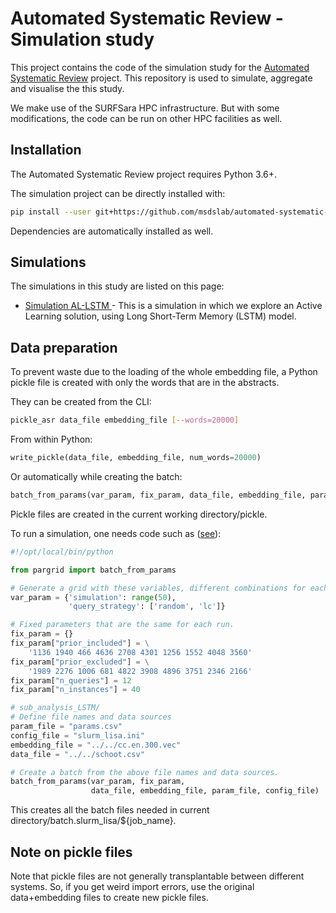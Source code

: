 # Automated Systematic Review - Simulation study

This project contains the code of the simulation study for the [Automated
Systematic Review](https://github.com/msdslab/automated-systematic-review)
project. This repository is used to simulate, aggregate and visualise the
this study.

We make use of the SURFSara HPC infrastructure. But with some modifications, the code can be run on other HPC facilities as well.

## Installation 

The Automated Systematic Review project requires Python 3.6+. 

The simulation project can be directly installed with: 

```bash
pip install --user git+https://github.com/msdslab/automated-systematic-review-simulations
```
Dependencies are automatically installed as well.

## Simulations 

The simulations in this study are listed on this page:

- [Simulation AL-LSTM ](/sub_analysis_AL_LSTM) - This is a simulation in
  which we explore an Active Learning solution, using Long Short-Term Memory
  (LSTM) model. 


## Data preparation

To prevent waste due to the loading of the whole embedding file, a Python pickle file is created with only the words that are in the abstracts. 

They can be created from the CLI:

``` bash
pickle_asr data_file embedding_file [--words=20000]
```

From within Python:

``` python
write_pickle(data_file, embedding_file, num_words=20000)
```

Or automatically while creating the batch:

``` python
batch_from_params(var_param, fix_param, data_file, embedding_file, param_file, config_file)
```

Pickle files are created in the current working directory/pickle.

To run a simulation, one needs code such as ([see](sub_analysis_AL_LSTM/README.md)):

``` python 
#!/opt/local/bin/python

from pargrid import batch_from_params

# Generate a grid with these variables, different combinations for each run.
var_param = {'simulation': range(50),
             'query_strategy': ['random', 'lc']}

# Fixed parameters that are the same for each run.
fix_param = {}
fix_param["prior_included"] = \
    '1136 1940 466 4636 2708 4301 1256 1552 4048 3560'
fix_param["prior_excluded"] = \
    '1989 2276 1006 681 4822 3908 4896 3751 2346 2166'
fix_param["n_queries"] = 12
fix_param["n_instances"] = 40

# sub_analysis_LSTM/
# Define file names and data sources
param_file = "params.csv"
config_file = "slurm_lisa.ini"
embedding_file = "../../cc.en.300.vec"
data_file = "../../schoot.csv"

# Create a batch from the above file names and data sources.
batch_from_params(var_param, fix_param,
                  data_file, embedding_file, param_file, config_file)
```

This creates all the batch files needed in current directory/batch.slurm\_lisa/${job\_name}.


## Note on pickle files

Note that pickle files are not generally transplantable between different systems. So, if you get weird import errors, use the original data+embedding files to create new pickle files.


